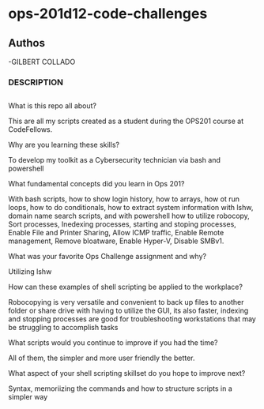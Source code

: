 # ops-201d12-code-challenges

## Authos
-GILBERT COLLADO

### DESCRIPTION
##

What is this repo all about?

This are all my scripts created as a student during the OPS201 course at CodeFellows.

Why are you learning these skills?

To develop my toolkit as a Cybersecurity technician via bash and powershell

What fundamental concepts did you learn in Ops 201?

With bash scripts, how to show login history, how to arrays, how ot run loops, how to do conditionals, how to extract system information with lshw, domain name search scripts, and with  powershell how to utilize robocopy, Sort processes, Inedexing processes, starting and stoping processes, Enable File and Printer Sharing, Allow ICMP traffic, Enable Remote management, Remove bloatware, Enable Hyper-V, Disable SMBv1.

What was your favorite Ops Challenge assignment and why?

Utilizing lshw

How can these examples of shell scripting be applied to the workplace?

Robocopying is very versatile and convenient to back up files to another folder or share drive with having to utilize the GUI, its also faster, indexing and stopping processes are good for troubleshooting workstations that may be struggling to accomplish tasks

What scripts would you continue to improve if you had the time?

All of them, the simpler and more user friendly the better.

What aspect of your shell scripting skillset do you hope to improve next?

Syntax, memoriizing the commands and how to structure scripts in a simpler way